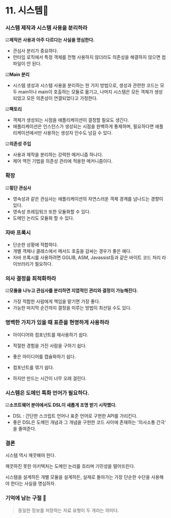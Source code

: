 # 11. 시스템🎨

### 시스템 제작과 시스템 사용을 분리하라

☑**제작은 사용과 아주 다르다는 사실을 명심한다.**

- 관심사 분리가 중요하다.
- 런타임 로직에서 특정 객체를 전형 사용하지 않더라도 의존성을 해결하지 않으면 컴파일이 안 된다.

☑**Main 분리**

- 시스템 생성과 시스템 사용을 분리하는 한 가지 방법으로, 생성과 관련한 코드는 모두 main이나 main이 호출하는 모듈로 옮기고, 나머지 시스템은 모든 객체가 생성되었고 모든 의존성이 연결되었다고 가정한다.

☑**팩토리**

- 객체가 생성되는 시점을 애플리케이션이 결정할 필요도 생긴다.
- 애플리케이션은 인스턴스가 생성되는 시점을 완벽하게 통제하며, 필요하다면 애플리케이션에서만 사용하는 생성자 인수도 넘길 수 있다.

☑**의존성 주입**

- 사용과 제작을 분리하는 강력한 메커니즘 하나다.
- 제어 역전 기법을 의존성 관리에 적용한 메커니즘이다.

### 확장

☑**횡단 관심사**

- 영속성과 같은 관심사는 애플리케이션의 자연스러운 객체 경계를 넘나드는 경향이 있다.
- 영속성 프레임워크 또한 모듈화할 수 있다.
- 도메인 논리도 모듈화 할 수 있다.

### 자바 프록시

- 단순한 상황에 적합하다.
- 개별 객체나 클래스에서 메서드 호출을 감싸는 경우가 좋은 예다.
- 자바 프록시를 사용하려면 GGLIB, ASM, Javassist등과 같은 바이트 코드 처리 라이브러리가 필요하다.

### 의사 결정을 최적화하라

☑**모듈을 나누고 관심사를 분리하면 지엽적인 관리와 결정이 가능해진다.**

- 가장 적합한 사람에게 책임을 맡기면 가장 좋다.
- 가능한 마지막 순간까지 결정을 미루는 방법이 최선일 수도 있다.

### 명백한 가치가 있을 때 표준을 현명하게 사용하라

- 아이디어와 컴포넌트를 재사용하기 쉽다.
- 적절한 경험을 가진 사람을 구하기 쉽다.
- 좋은 아이디어를 캡슐화하기 쉽다.
- 컴포넌트를 엮기 쉽다.

- 하지만 만드는 시간이 너무 오래 걸린다.

### 시스템은 도메인 특화 언어가 필요하다.

☑**소프트웨어 분야에서도 DSL이 새롭게 조명 받기 시작했다.**

- DSL : 간단한 스크립트 언어나 표준 언어로 구현한 API를 가리킨다.
- 좋은 DSL은 도메인 개념과 그 개념을 구현한 코드 사이에 존재하는 '의사소통 간극' 을 줄여준다.

### 결론

시스템 역시 깨끗해야 한다.

깨끗하진 못한 아키텍처는 도메인 논리를 흐리며 기민성을 떨어뜨린다.

시스템을 설계하든 개별 모듈을 설계하든, 실제로 돌아가는 가장 단순한 수단을 사용해야 한다는 사실을 명심하자.

### 기억에 남는 구절 📖

> 동일한 정보를 저장하는 자료 유형이 두 개라는 의미다.
